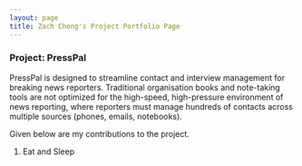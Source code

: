 ```yaml
---
layout: page
title: Zach Chong's Project Portfolio Page
---
```


### Project: PressPal

PressPal is designed to streamline contact and interview management for breaking news reporters. Traditional organisation books and note-taking tools are not optimized for the high-speed, high-pressure environment of news reporting, where reporters must manage hundreds of contacts across multiple sources (phones, emails, notebooks).


Given below are my contributions to the project.

1. Eat and Sleep

